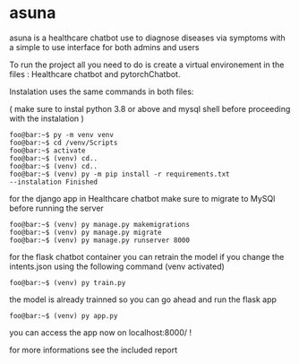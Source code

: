 # asuna
asuna is a healthcare chatbot use to diagnose diseases via symptoms with a simple to use interface for both admins and users

To run the project all you need to do is create a virtual environement in the files : Healthcare chatbot and pytorchChatbot.

Instalation uses the same commands in both files:

( make sure to instal python 3.8 or above and mysql shell before proceeding with the instalation ) 

```console
foo@bar:~$ py -m venv venv
foo@bar:~$ cd /venv/Scripts
foo@bar:~$ activate
foo@bar:~$ (venv) cd..
foo@bar:~$ (venv) cd..
foo@bar:~$ (venv) py -m pip install -r requirements.txt
--instalation Finished
```

for the django app in Healthcare chatbot make sure to migrate to MySQl before running the server
```console
foo@bar:~$ (venv) py manage.py makemigrations
foo@bar:~$ (venv) py manage.py migrate
foo@bar:~$ (venv) py manage.py runserver 8000
```

for the flask chatbot container you can retrain the model if you change the intents.json using the following command (venv activated)

```console
foo@bar:~$ (venv) py train.py
```

the model is already trainned so you can go ahead and run the flask app

```console
foo@bar:~$ (venv) py app.py
```

you can access the app now on localhost:8000/ !

for more informations see the included report
